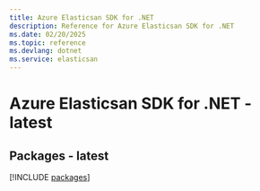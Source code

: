 ```yaml
---
title: Azure Elasticsan SDK for .NET
description: Reference for Azure Elasticsan SDK for .NET
ms.date: 02/20/2025
ms.topic: reference
ms.devlang: dotnet
ms.service: elasticsan
---
```

# Azure Elasticsan SDK for .NET - latest
## Packages - latest
[!INCLUDE [packages](elasticsan-index.md)]